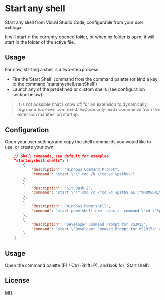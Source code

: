 # Start any shell

Start any shell from Visual Studio Code, configurable from your user settings.

It will start in the currently opened folder, or when no folder is open, it will start in the folder of the active file. 
 
## Usage 

For now, starting a shell is a two-step process:

- Fire the 'Start Shell' command from the command palette (or bind a key to the command 'startanyshell.startShell')
- Launch any of the predefined or custom shells (see configuration section below)

> It is not possible (that I know of) for an extension to dynamically register a top-level command.
> VsCode only reads commands from the extension manifest on startup.

## Configuration

Open your user settings and copy the shell commands you would like to use, or create your own:

```json
	// Shell commands, see default for examples.
	"startanyshell.shells": [
		{
			"description": "Windows Command Prompt",
			"command": "start \"\" cmd /k \"cd /d %path%\""
		},
		{
			"description": "Git Bash 2",
			"command": "start \"\" cmd /c \"cd /d %path% && \"%HOMEDRIVE%\\Program Files\\Git\\git-cmd.exe\" --no-cd --command=usr/bin/bash.exe -l -i\""
		},
		{
			"description": "Windows Powershell",
			"command": "start powershell.exe -noexit -command \"cd \"%path%\"\""
		},
		{
			"description": "Developer Command Prompt for VS2015",
			"command": "start \"Developer Command Prompt for VS2015\" cmd /k \"cd /d %path% & \"%HOMEDRIVE%:\\Program Files (x86)\\Microsoft Visual Studio 14.0\\Common7\\Tools\\VsDevCmd.bat\"\""
		}
	]
```

## Usage 

Open the command palette (F1 / Ctrl+Shift+P), and look for 'Start shell'.

## License
[MIT](LICENSE)